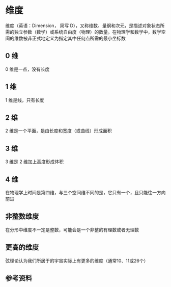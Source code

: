 # 维度

维度（英语：Dimension， 简写 D），又称维数、量纲和次元，是描述对象状态所需的独立参数（数学）或系统自由度（物理）的数量。在物理学和数学中，数学空间的维数被非正式地定义为指定其中任何点所需的最小坐标数

## 0 维

0 维是一点，没有长度

## 1 维

1 维是线，只有长度

## 2 维

2 维是一个平面，是由长度和宽度（或曲线）形成面积

## 3 维

3 维是 2 维加上高度形成体积

## 4 维

在物理学上时间是第四维，与三个空间维不同的是，它只有一个，且只能往一方向前进

## 非整数维度

在分形中维度不一定是整数，可能会是一个非整的有理数或者无理数

## 更高的维度

弦理论认为我们所居于的宇宙实际上有更多的维度（通常10、11或26个）

## 参考资料


